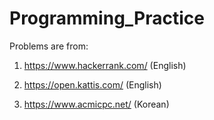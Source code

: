 # Programming_Practice

Problems are from:

1. https://www.hackerrank.com/ (English)

2. https://open.kattis.com/ (English)

3. https://www.acmicpc.net/ (Korean)